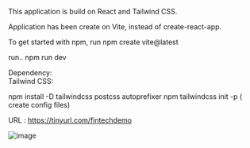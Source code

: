 This application is build on React and Tailwind CSS. 

Application has been create on Vite, instead of create-react-app. 

To get started with npm, run
npm create vite@latest

run..
npm run dev 


Dependency:  
Tailwind CSS: 

npm install -D tailwindcss postcss autoprefixer
npm tailwindcss init -p   ( create config files)

URL : https://tinyurl.com/fintechdemo

![image](https://user-images.githubusercontent.com/55349117/184669504-bd89b15a-0004-4311-bc8f-cc40765717eb.png)
